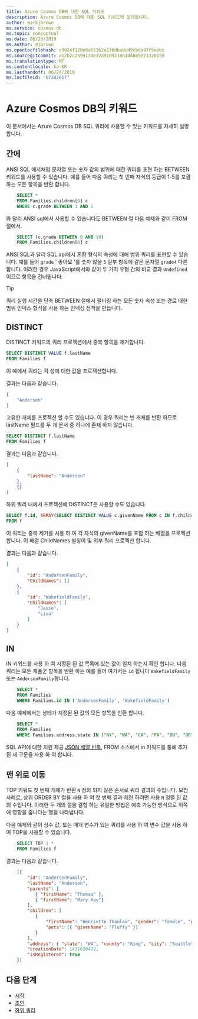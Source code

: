 ```yaml
---
title: Azure Cosmos DB에 대한 SQL 키워드
description: Azure Cosmos DB에 대한 SQL 키워드에 알아봅니다.
author: markjbrown
ms.service: cosmos-db
ms.topic: conceptual
ms.date: 06/20/2019
ms.author: mjbrown
ms.openlocfilehash: c9024f120e0a55162a1f6dba0cd9cbda97f5eebc
ms.sourcegitcommit: a12b2c2599134e32a910921861d4805e21320159
ms.translationtype: MT
ms.contentlocale: ko-KR
ms.lasthandoff: 06/24/2019
ms.locfileid: "67342617"
---
```

# <a name="keywords-in-azure-cosmos-db"></a>Azure Cosmos DB의 키워드
이 문서에서는 Azure Cosmos DB SQL 쿼리에 사용할 수 있는 키워드를 자세히 설명 합니다.

## <a name="between"></a>간에

ANSI SQL 에서처럼 문자열 또는 숫자 값의 범위에 대한 쿼리를 표현 하는 BETWEEN 키워드를 사용할 수 있습니다. 예를 들어 다음 쿼리는 첫 번째 자식의 등급이 1-5를 포괄 하는 모든 항목을 반환 합니다.

```sql
    SELECT *
    FROM Families.children[0] c
    WHERE c.grade BETWEEN 1 AND 5
```

와 달리 ANSI sql에서 사용할 수 있습니다도 BETWEEN 절 다음 예제와 같이 FROM 절에서.

```sql
    SELECT (c.grade BETWEEN 0 AND 10)
    FROM Families.children[0] c
```

ANSI SQL과 달리 SQL api에서 혼합 형식의 속성에 대해 범위 쿼리를 표현할 수 있습니다. 예를 들어 `grade` ' 좋아요 '를 숫자 않을 `5` 일부 항목에 같은 문자열 `grade4` 다른 합니다. 이러한 경우 JavaScript에서와 같이 두 가지 유형 간의 비교 결과 `Undefined`이므로 항목을 건너뜁니다.

> [!TIP]
> 쿼리 실행 시간을 단축 BETWEEN 절에서 필터링 하는 모든 숫자 속성 또는 경로 대한 범위 인덱스 형식을 사용 하는 인덱싱 정책을 만듭니다.

## <a name="distinct"></a>DISTINCT

DISTINCT 키워드의 쿼리 프로젝션에서 중복 항목을 제거합니다.

```sql
SELECT DISTINCT VALUE f.lastName
FROM Families f
```

이 예에서 쿼리는 각 성에 대한 값을 프로젝션합니다.

결과는 다음과 같습니다.

```json
[
    "Andersen"
]
```

고유한 개체를 프로젝션 할 수도 있습니다. 이 경우 쿼리는 빈 개체를 반환 하므로 lastName 필드를 두 개 문서 중 하나에 존재 하지 않습니다.

```sql
SELECT DISTINCT f.lastName
FROM Families f
```

결과는 다음과 같습니다.

```json
[
    {
        "lastName": "Andersen"
    },
    {}
]
```

하위 쿼리 내에서 프로젝션에 DISTINCT은 사용할 수도 있습니다.

```sql
SELECT f.id, ARRAY(SELECT DISTINCT VALUE c.givenName FROM c IN f.children) as ChildNames
FROM f
```

이 쿼리는 중복 제거를 사용 하 여 각 자식의 givenName를 포함 하는 배열을 프로젝션 합니다. 이 배열 ChildNames 별칭이 및 외부 쿼리 프로젝션 합니다.

결과는 다음과 같습니다.

```json
[
    {
        "id": "AndersenFamily",
        "ChildNames": []
    },
    {
        "id": "WakefieldFamily",
        "ChildNames": [
            "Jesse",
            "Lisa"
        ]
    }
]
```
## <a name="in"></a> IN

IN 키워드를 사용 하 여 지정된 된 값 목록에 있는 값이 일치 하는지 확인 합니다. 다음 쿼리는 모든 제품군 항목을 반환 하는 예를 들어 여기서는 `id` 됩니다 `WakefieldFamily` 또는 `AndersenFamily`합니다.

```sql
    SELECT *
    FROM Families
    WHERE Families.id IN ('AndersenFamily', 'WakefieldFamily')
```

다음 예제에서는 상태가 지정된 된 값의 모든 항목을 반환 합니다.

```sql
    SELECT *
    FROM Families
    WHERE Families.address.state IN ("NY", "WA", "CA", "PA", "OH", "OR", "MI", "WI", "MN", "FL")
```

SQL API에 대한 지원 제공 [JSON 배열 반복](sql-query-object-array.md#Iteration), FROM 소스에서 in 키워드를 통해 추가 된 새 구문을 사용 하 여 합니다. 

## <a name="top"></a>맨 위로 이동

TOP 키워드 첫 번째 개체가 반환 `N` 정의 되지 않은 순서로 쿼리 결과의 수입니다. 모범 사례로, 상위 ORDER BY 절을 사용 하 여 첫 번째 결과 제한 하려면 사용 `N` 정렬 된 값의 수입니다. 이러한 두 개의 절을 결합 하는 유일한 방법은 예측 가능한 방식으로 위쪽에 영향을 줍니다는 행을 나타냅니다.

다음 예제와 같이 상수 값, 또는 매개 변수가 있는 쿼리를 사용 하 여 변수 값을 사용 하 여 TOP을 사용할 수 있습니다.

```sql
    SELECT TOP 1 *
    FROM Families f
```

결과는 다음과 같습니다.

```json
    [{
        "id": "AndersenFamily",
        "lastName": "Andersen",
        "parents": [
           { "firstName": "Thomas" },
           { "firstName": "Mary Kay"}
        ],
        "children": [
           {
               "firstName": "Henriette Thaulow", "gender": "female", "grade": 5,
               "pets": [{ "givenName": "Fluffy" }]
           }
        ],
        "address": { "state": "WA", "county": "King", "city": "Seattle" },
        "creationDate": 1431620472,
        "isRegistered": true
    }]
```

## <a name="next-steps"></a>다음 단계

- [시작](sql-query-getting-started.md)
- [조인](sql-query-join.md)
- [하위 쿼리](sql-query-subquery.md)
